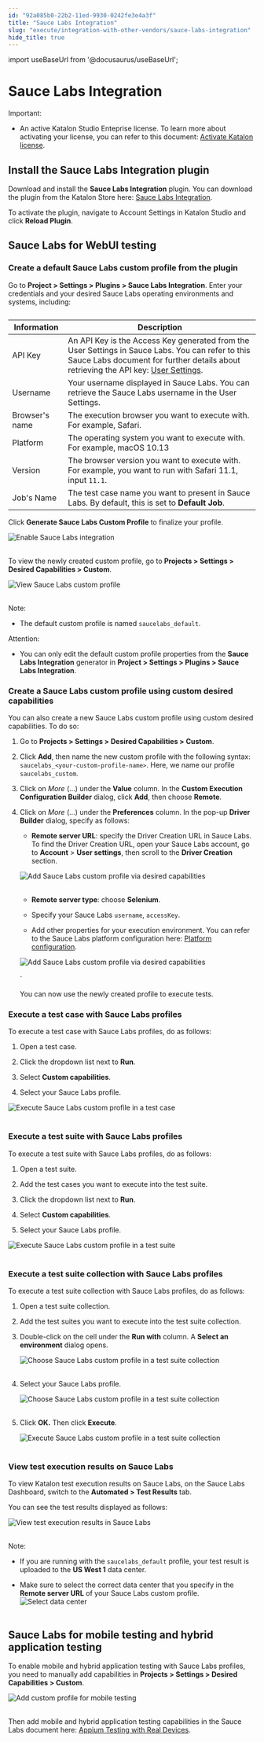 ```yaml
---
id: "92a085b0-22b2-11ed-9930-0242fe3e4a3f"
title: "Sauce Labs Integration"
slug: "execute/integration-with-other-vendors/sauce-labs-integration"
hide_title: true
---
```

import useBaseUrl from '@docusaurus/useBaseUrl';


# <a id="id" class="anchor_top_offset"/><a id="ariaid-title1" class="anchor_top_offset"/>Sauce Labs Integration

<div xmlns="http://www.w3.org/1999/xhtml" className="note important note_important"><span className="note__title">Important:</span> 
  <ul className="ul"><li className="li"><p className="p">An active Katalon Studio Enteprise license. To
        learn more about activating your license, you can refer to this
        document: <a className="xref" href="/docs/administer/katalon-studio-enterprise-and-katalon-runtime-engine-license/activate-a-katalon-license">Activate
          Katalon license</a>.</p></li></ul>
</div>
    

## <a id="id_1" class="anchor_top_offset"/>Install the Sauce Labs Integration plugin

    
      
<p xmlns="http://www.w3.org/1999/xhtml" className="p">Download and install the <strong className="ph b">Sauce Labs Integration</strong>   plugin. You can download the plugin from the Katalon Store here: <a className="xref j-external-link" href="https://store.katalon.com/product/75/Sauce-Labs-Integration#pricing-content" target="_blank">Sauce     Labs Integration</a>.</p> 
      
<p xmlns="http://www.w3.org/1999/xhtml" className="p">To activate the plugin, navigate to Account Settings in Katalon   Studio and click <strong className="ph b">Reload Plugin</strong>.</p> 
    
  
    

## <a id="id_2" class="anchor_top_offset"/>Sauce Labs for WebUI testing

    
                      

### <a id="id_3" class="anchor_top_offset"/>Create a default Sauce Labs custom profile from the plugin

<p xmlns="http://www.w3.org/1999/xhtml" className="p">Go to <strong className="ph b">Project &gt; Settings &gt; Plugins &gt; Sauce Labs Integration</strong>. Enter your credentials and your desired Sauce Labs operating environments and systems, including:</p> 
<table xmlns="http://www.w3.org/1999/xhtml" className="table anchor_top_offset" id="id_3__6b97e49c-e15f-45a9-a17a-10cae4cf234e"><caption /><thead className="thead"><tr className><th className="entry anchor_top_offset" id="id_3__6b97e49c-e15f-45a9-a17a-10cae4cf234e__entry__1">Information</th><th className="entry anchor_top_offset" id="id_3__6b97e49c-e15f-45a9-a17a-10cae4cf234e__entry__2">Description</th></tr></thead><tbody className="tbody"><tr className><td className="entry" headers="id_3__6b97e49c-e15f-45a9-a17a-10cae4cf234e__entry__1 id_3__6b97e49c-e15f-45a9-a17a-10cae4cf234e__entry__2 ">API Key</td><td className="entry" headers="id_3__6b97e49c-e15f-45a9-a17a-10cae4cf234e__entry__1 id_3__6b97e49c-e15f-45a9-a17a-10cae4cf234e__entry__2 ">An API Key is the Access Key generated from the User Settings in Sauce Labs. You can refer to this Sauce Labs document for further details about retrieving the API key: <a className="xref j-external-link" href="https://docs.saucelabs.com/basics/acct-team-mgmt/managing-user-info/#user-settings" target="_blank">User Settings</a>.</td></tr><tr className><td className="entry" headers="id_3__6b97e49c-e15f-45a9-a17a-10cae4cf234e__entry__1 id_3__6b97e49c-e15f-45a9-a17a-10cae4cf234e__entry__2 ">Username</td><td className="entry" headers="id_3__6b97e49c-e15f-45a9-a17a-10cae4cf234e__entry__1 id_3__6b97e49c-e15f-45a9-a17a-10cae4cf234e__entry__2 ">Your username displayed in Sauce Labs. You can retrieve the Sauce Labs username in the User Settings.</td></tr><tr className><td className="entry" headers="id_3__6b97e49c-e15f-45a9-a17a-10cae4cf234e__entry__1 id_3__6b97e49c-e15f-45a9-a17a-10cae4cf234e__entry__2 ">Browser's name</td><td className="entry" headers="id_3__6b97e49c-e15f-45a9-a17a-10cae4cf234e__entry__1 id_3__6b97e49c-e15f-45a9-a17a-10cae4cf234e__entry__2 ">The execution browser you want to execute with. For example, Safari.</td></tr><tr className><td className="entry" headers="id_3__6b97e49c-e15f-45a9-a17a-10cae4cf234e__entry__1 id_3__6b97e49c-e15f-45a9-a17a-10cae4cf234e__entry__2 ">Platform</td><td className="entry" headers="id_3__6b97e49c-e15f-45a9-a17a-10cae4cf234e__entry__1 id_3__6b97e49c-e15f-45a9-a17a-10cae4cf234e__entry__2 ">The operating system you want to execute with. For example, macOS 10.13</td></tr><tr className><td className="entry" headers="id_3__6b97e49c-e15f-45a9-a17a-10cae4cf234e__entry__1 id_3__6b97e49c-e15f-45a9-a17a-10cae4cf234e__entry__2 ">Version</td><td className="entry" headers="id_3__6b97e49c-e15f-45a9-a17a-10cae4cf234e__entry__1 id_3__6b97e49c-e15f-45a9-a17a-10cae4cf234e__entry__2 ">The browser version you want to execute with. For example, you want to run with Safari 11.1, input <code className="ph codeph">11.1</code>.</td></tr><tr className><td className="entry" headers="id_3__6b97e49c-e15f-45a9-a17a-10cae4cf234e__entry__1 id_3__6b97e49c-e15f-45a9-a17a-10cae4cf234e__entry__2 ">Job's Name</td><td className="entry" headers="id_3__6b97e49c-e15f-45a9-a17a-10cae4cf234e__entry__1 id_3__6b97e49c-e15f-45a9-a17a-10cae4cf234e__entry__2 ">The test case name you want to present in Sauce Labs. By default, this is set to <strong className="ph b">Default Job</strong>.</td></tr></tbody></table> 
<p xmlns="http://www.w3.org/1999/xhtml" className="p">Click <strong className="ph b">Generate Sauce Labs Custom Profile</strong> to finalize your profile.</p> 
<p xmlns="http://www.w3.org/1999/xhtml" className="p"> <img className="image" src={useBaseUrl("https://github.com/katalon-studio/docs-images/raw/master/katalon-studio/docs/saucelabs-plugin/KS-SAUCELABS-Enable-saucelabs-integration.png")} alt="Enable Sauce Labs integration" /><br /><br /> </p> 
<p xmlns="http://www.w3.org/1999/xhtml" className="p">To view the newly created custom profile, go to <strong className="ph b">Projects &gt; Settings &gt; Desired Capabilities &gt; Custom</strong>.</p> 
<p xmlns="http://www.w3.org/1999/xhtml" className="p"> <img className="image" src={useBaseUrl("https://github.com/katalon-studio/docs-images/raw/master/katalon-studio/docs/saucelabs-plugin/KS-SAUCELABS-View-custom-saucelabs-profiles.png")} alt="View Sauce Labs custom profile" /><br /><br /> </p> 
<div xmlns="http://www.w3.org/1999/xhtml" className="note note note_note"><span className="note__title">Note:</span> 
  <ul className="ul"><li className="li">
      <p className="p">The default custom profile is named <code className="ph codeph">saucelabs_default</code>.</p>
    </li></ul>
</div>
<div xmlns="http://www.w3.org/1999/xhtml" className="note attention note_attention"><span className="note__title">Attention:</span> 
  <ul className="ul"><li className="li">
      <p className="p">You can only edit the default custom profile properties from the <strong className="ph b">Sauce Labs Integration</strong> generator in <strong className="ph b">Project &gt; Settings &gt; Plugins &gt; Sauce Labs Integration</strong>.</p>
    </li></ul>
</div>

### <a id="id_4" class="anchor_top_offset"/>Create a Sauce Labs custom profile using custom desired capabilities

<p xmlns="http://www.w3.org/1999/xhtml" className="p">You can also create a new Sauce Labs custom profile using custom desired capabilities. To do so:</p> 
<ol xmlns="http://www.w3.org/1999/xhtml" className="ol"><li className="li">     <p className="p">Go to <strong className="ph b">Projects &gt; Settings &gt; Desired Capabilities &gt; Custom</strong>.</p>   </li><li className="li">     <p className="p">Click <strong className="ph b">Add</strong>, then name the new custom profile with the following syntax: <code className="ph codeph">saucelabs_&lt;your-custom-profile-name&gt;</code>. Here, we name our profile <code className="ph codeph">saucelabs_custom</code>.</p>   </li><li className="li">     <p className="p">Click on <em className="ph i">More</em> (...) under the <strong className="ph b">Value</strong> column. In the <strong className="ph b">Custom Execution Configuration Builder</strong> dialog, click <strong className="ph b">Add</strong>, then choose <strong className="ph b">Remote</strong>.</p>   </li><li className="li">     <p className="p">Click on <em className="ph i">More</em> (...) under the <strong className="ph b">Preferences</strong> column. In the pop-up <strong className="ph b">Driver Builder</strong> dialog, specify as follows:</p>     <ul className="ul"><li className="li"> <strong className="ph b">Remote server URL</strong>: specify the Driver Creation URL in Sauce Labs. To find the Driver Creation URL, open your Sauce Labs account, go to <strong className="ph b">Account</strong> &gt; <strong className="ph b">User settings</strong>, then scroll to the <strong className="ph b">Driver Creation</strong> section.</li></ul>     <p className="p"> <img className="image" src={useBaseUrl("https://github.com/katalon-studio/docs-images/raw/master/katalon-studio/docs/saucelabs-plugin/KS-SAUCELABS-Driver-URL.png")} alt="Add Sauce Labs custom profile via desired capabilities" /><br /><br />     </p>     <ul className="ul"><li className="li">         <p className="p"> <strong className="ph b">Remote server type</strong>: choose <strong className="ph b">Selenium</strong>.</p>       </li><li className="li">         <p className="p">Specify your Sauce Labs <code className="ph codeph">username</code>, <code className="ph codeph">accessKey</code>.</p>       </li><li className="li">Add other properties for your execution environment. You can refer to the Sauce Labs platform configuration here: <a className="xref j-external-link" href="https://saucelabs.com/platform/platform-configurator" target="_blank">Platform configuration</a>.</li></ul>     <p className="p"> <img className="image" src={useBaseUrl("https://github.com/katalon-studio/docs-images/raw/master/katalon-studio/docs/saucelabs-plugin/KS-SAUCELABS-Desired-capabilities.png")} alt="Add Sauce Labs custom profile via desired capabilities" /><br /><br />`</p>     <p className="p">You can now use the newly created profile to execute tests.</p>   </li></ol> 

### <a id="concept-7793" class="anchor_top_offset"/>Execute a test case with Sauce Labs profiles

<div xmlns="http://www.w3.org/1999/xhtml" className="p">To execute a test case with Sauce Labs profiles, do as follows:<ol className="ol"><li className="li">
      <p className="p">Open a test case.</p>
    </li><li className="li">
      <p className="p">Click the dropdown list next to <strong className="ph b">Run</strong>.</p>
    </li><li className="li">
      <p className="p">Select <strong className="ph b">Custom capabilities</strong>.</p>
    </li><li className="li">
      <p className="p">Select your Sauce Labs profile.</p>
    </li></ol><img className="image" src={useBaseUrl("https://github.com/katalon-studio/docs-images/raw/master/katalon-studio/docs/saucelabs-plugin/830-KS-SAUCELABS-Execute-test-case-saucelabs-profile.png")} alt="Execute Sauce Labs custom profile in a test case" /><br /><br /></div>

### <a id="id_6" class="anchor_top_offset"/>Execute a test suite with Sauce Labs profiles

<p xmlns="http://www.w3.org/1999/xhtml" className="p">To execute a test suite with Sauce Labs profiles, do as follows:</p> 
<ol xmlns="http://www.w3.org/1999/xhtml" className="ol"><li className="li">     <p className="p">Open a test suite.</p>   </li><li className="li">     <p className="p">Add the test cases you want to execute into the test suite.</p>   </li><li className="li">     <p className="p">Click the dropdown list next to <strong className="ph b">Run</strong>.</p>   </li><li className="li">     <p className="p">Select <strong className="ph b">Custom capabilities</strong>.</p>   </li><li className="li">     <p className="p">Select your Sauce Labs profile.</p>   </li></ol> 
<p xmlns="http://www.w3.org/1999/xhtml" className="p"> <img className="image" src={useBaseUrl("https://github.com/katalon-studio/docs-images/raw/master/katalon-studio/docs/saucelabs-plugin/KS-SAUCELABS-Execute-test-suite-saucelabs-profile.png")} alt="Execute Sauce Labs custom profile in a test suite" /><br /><br /> </p> 

### <a id="id_7" class="anchor_top_offset"/>Execute a test suite collection with Sauce Labs profiles

<p xmlns="http://www.w3.org/1999/xhtml" className="p">To execute a test suite collection with Sauce Labs profiles, do as follows:</p> 
<ol xmlns="http://www.w3.org/1999/xhtml" className="ol"><li className="li"><p className="p">Open a test suite collection.</p></li><li className="li"><p className="p">Add the test suites you want to execute into the test suite collection.</p></li><li className="li"><p className="p">Double-click on the cell under the <strong className="ph b">Run with</strong> column. A <strong className="ph b">Select an environment</strong> dialog opens.</p><p className="p"><img className="image" src={useBaseUrl("https://github.com/katalon-studio/docs-images/raw/master/katalon-studio/docs/saucelabs-plugin/KS-SAUCELABS-Select-environment-test-suite-collection.png")} alt="Choose Sauce Labs custom profile in a test suite collection" /><br /><br /></p></li><li className="li"><p className="p">Select your Sauce Labs profile.</p><p className="p"><img className="image" src={useBaseUrl("https://github.com/katalon-studio/docs-images/raw/master/katalon-studio/docs/saucelabs-plugin/KS-SAUCELABS-Select-environment-TSC.gif")} alt="Choose Sauce Labs custom profile in a test suite collection" /><br /><br /></p></li><li className="li"><p className="p">Click <strong className="ph b">OK.</strong> Then click <strong className="ph b">Execute</strong>.</p><p className="p"><img className="image" src={useBaseUrl("https://github.com/katalon-studio/docs-images/raw/master/katalon-studio/docs/saucelabs-plugin/KS-SAUCELABS-Execute-test-suite-collection-saucelabs-profile.png")} alt="Execute Sauce Labs custom profile in a test suite collection" /><br /><br /></p></li></ol> 

### <a id="id_8" class="anchor_top_offset"/>View test execution results on Sauce Labs

<p xmlns="http://www.w3.org/1999/xhtml" className="p">To view Katalon test execution results on Sauce Labs, on the Sauce Labs Dashboard, switch to the <strong className="ph b">Automated &gt; Test Results</strong> tab.</p> 
<p xmlns="http://www.w3.org/1999/xhtml" className="p">You can see the test results displayed as follows:</p> 
<p xmlns="http://www.w3.org/1999/xhtml" className="p"> <img className="image" src={useBaseUrl("https://github.com/katalon-studio/docs-images/raw/master/katalon-studio/docs/saucelabs-plugin/KS-SAUCELABS-Uploaded-test-results.png")} alt="View test execution results in Sauce Labs" /><br /><br /> </p> 
<div xmlns="http://www.w3.org/1999/xhtml" className="note note note_note"><span className="note__title">Note:</span> 
  <ul className="ul"><li className="li">
      <p className="p">If you are running with the <code className="ph codeph">saucelabs_default</code> profile, your test result is uploaded to the <strong className="ph b">US West 1</strong> data center.</p>
    </li><li className="li">
      <p className="p">Make sure to select the correct data center that you specify in the <strong className="ph b">Remote server URL</strong> of your Sauce Labs custom profile. <img className="image" src={useBaseUrl("https://github.com/katalon-studio/docs-images/raw/master/katalon-studio/docs/saucelabs-plugin/KS-SAUCELABS-data-center.png")} width={300} alt="Select data center" /><br /><br /></p>
    </li></ul>
</div>

## <a id="id_9" class="anchor_top_offset"/>Sauce Labs for mobile testing and hybrid application testing

<p xmlns="http://www.w3.org/1999/xhtml" className="p">To enable mobile and hybrid application testing with Sauce Labs profiles, you need to manually add capabilities in <strong className="ph b">Projects &gt; Settings &gt; Desired Capabilities &gt; Custom</strong>.</p> 
<p xmlns="http://www.w3.org/1999/xhtml" className="p"> <img className="image" src={useBaseUrl("https://github.com/katalon-studio/docs-images/raw/master/katalon-studio/docs/saucelabs-plugin/KS-SAUCELABS-Add-saucelabs-profile-mobile-testing.png")} alt="Add custom profile for mobile testing" /><br /><br /> </p> 
<p xmlns="http://www.w3.org/1999/xhtml" className="p">Then add mobile and hybrid application testing capabilities in the Sauce Labs document here: <a className="xref j-external-link" href="https://docs.saucelabs.com/mobile-apps/automated-testing/appium/real-devices/" target="_blank">Appium Testing with Real Devices</a>.</p> 
